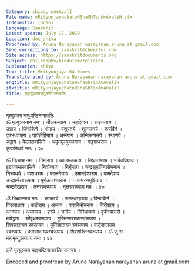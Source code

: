 ```yaml
---
Category: shiva, nAmAvalI
File name: mRityunjayachatuHShaShTinAmAvaliH.itx
Indexextra: (Scan)
Language: Sanskrit
Latest update: July 17, 2019
Location: doc_shiva
Proofread by: Aruna Narayanan narayanan.aruna at gmail.com
Send corrections to: sanskrit@cheerful.com
Site access: https://sanskritdocuments.org
Subject: philosophy/hinduism/religion
Sublocation: shiva
Text title: Mrityunjaya 64 Names
Transliterated by: Aruna Narayanan narayanan.aruna at gmail.com
engtitle: mRityunjayachatuHShaShTinAmAvaliH
itxtitle: mRityunjayachatuHShaShTinAmAvaliH
title: मृइत्युञ्जयचतुःषष्टिनामावलिः

---
```

  
 मृत्युञ्जय चतुःषष्टिनामावलिः   
ॐ मृत्युञ्जयाय नमः । नीलकण्ठाय । महादेवाय । शङ्कराय ।  
उग्राय । पिनाकिने । भीमाय । पशुपतये । शूलपाणये । कपर्दिने ।  
वृषभध्वजाय । पार्वतीप्रियाय । अरूपाय । अम्बिकापतये । स्थाणवे ।  
रुद्राय । कैलासवासिने । अमृतमृत्युञ्जयाय । गङ्गाधराय ।  
कृपानिधये नमः । २०  
  
ॐ नित्याय नमः । निर्मलाय । कालान्तकाय । निष्कारणाय । भक्तिप्रियाय ।  
हृदयकमलवासिने । निर्वाच्याय । निर्गुणाय । चन्द्रसूर्याग्निलोचनाय ।  
निरवधये । पाशधराय । फालनेत्राय । उमामहेश्वराय । वामदेवाय ।  
चन्द्रवर्णस्वरूपाय । पूर्णकलशधराय । नागाभरणभूषिताय ।  
चन्द्रशेखराय । तत्त्वस्वरूपाय । नृत्तस्वरूपाय नमः । ४०  
  
ॐ भिक्षाटनाय नमः । कामारये । जलन्धरहराय । पिनाकिने ।  
विरूपाक्षाय । कठोराय । अजाय । पाशविमोचनाय । गिरीशाय ।  
अनघाय । अव्ययाय । हरये । भर्गाय । गिरिधन्वने । कृत्तिवाससे ।  
हरोद्धाय । श्रीवृक्षस्वरूपाय । मुक्तिसादाख्यस्वरूपाय ।  
शिवसादाख्य स्वरूपाय । मूर्तिसादाख्य स्वरूपाय । कर्तृसादाख्य  
स्वरूपाय । कर्मसादाख्यस्वरूपाय । शिवशक्तिस्वरूपाय । ॐ जुं सः  
महामृत्युञ्जयाय नमः । ६४  
  
इति मृत्युञ्जय चतुःषष्टिनामावलिः समाप्ता ।  
  
  
Encoded and proofread by Aruna Narayanan narayanan.aruna at gmail.com  
  
